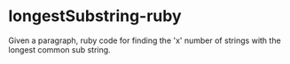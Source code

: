 longestSubstring-ruby
=====================

Given a paragraph, ruby code for finding the 'x' number of strings with the longest common sub string.
